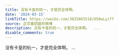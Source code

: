 ```yaml
---
title: 没有卡皇的杭一，才是完全体啊。
date: '2024-03-15'
linkTitle: https://weibo.com/3825863518/O58wLyiff
source: 正宗毒奶菇的微博
description: 没有卡皇的杭一，才是完全体啊。  ...
disable_comments: true
---
```

没有卡皇的杭一，才是完全体啊。  ...
